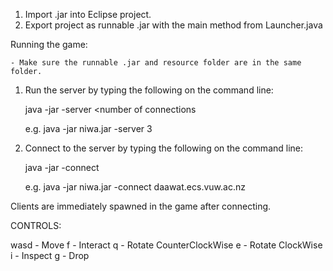 
1) Import .jar into Eclipse project.
2) Export project as runnable .jar with the main method from Launcher.java

Running the game:

	- Make sure the runnable .jar and resource folder are in the same folder.

1) Run the server by typing the following on the command line:
	
	java -jar <runnable jar> -server <number of connections
	
	e.g. java -jar niwa.jar -server 3

2) Connect to the server by typing the following on the command line:

	java -jar <runnable jar> -connect <server host>

	e.g. java -jar niwa.jar -connect daawat.ecs.vuw.ac.nz

Clients are immediately spawned in the game after connecting.



CONTROLS:

wasd - Move
f    - Interact
q    - Rotate CounterClockWise
e    - Rotate ClockWise
i    - Inspect
g    - Drop

